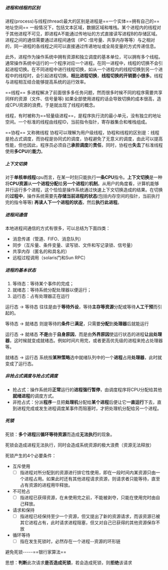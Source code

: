 ##### 进程和线程的区别

进程(process)与线程(thread)最大的区别是进程是==一个实体==拥有自己的==地址空间== 一般情况下，包括文本区域，数据区域和堆栈。某个进程内的线程对于其他进程不可见，即进程A不能通过传地址的方式直接读写进程B的存储区域。进程之间的通信需要通过进程间通信（IPC :信号量、共享内存等等）与之相对的，同一进程的各线程之间可以直接通过传递地址或全局变量的方式传递信息。

此外，进程作为操作系统中拥有资源和独立调度的基本单位，可以拥有多个线程。通常操作系统中运行的一个程序对应一个进程。在同一进程中，线程的切换不会引起进程切换。在不同进程中进行线程切换，如从一个进程内的线程切换到另一个进程中的线程时，会引起进程切换。**相比进程切换**，**线程切换的开销要小很多**。线程与进程相互结合能够提高系统的运行效率。

==线程== 多进程解决了前面很多多任务问题，然而很多时候不同的程序需要共享同样的资源（文件、信号量等) 如果全部使用进程的话会导致切换的成本很高，造成CPU资源的浪费。于是就出现了线程的概念。

线程，有时被称为==轻量级进程==，是程序执行流的最小单元，没有独立的地址空间。一个标准的线程由线程ID，当前指令指针，寄存器集合和堆栈组成。

==协程== 又称微线程 协程可以理解为用户级线程，协程和线程的区别是：线程是抢占式调度，而协程是协同式的调度，协程避免了无意义的调度，由此可以提高性能，但也因此，程序员必须自己**承担调度**的**责任**，同时，协程也**失去**了标准线程使用**多CPU**的**能力**。

##### 上下文切换

对于**单核单线程**cpu而言，在某一时刻只能执行**一条CPU**指令。**上下文切换**是一种将**CPU资源**从**一个进程分配**给**另一个进程**的**机制**。从用户的角度看，计算机能够并行运行多个进程，这个恰恰是操作系统通过快速上下文切换造成的结果。在切换的**过程中**，操作系统需要先**存储当前进程的状态**(包括内存空间的指针，当前执行完的指令等等) **再读人下一个进程的状态**，然后**执行此进程**。

##### 进程间通信

本地进程间通信的方式有很多，可以总结为下面四类：

- 消息传递（管道、FIFO、消息队列）
- 同步（互斥量、条件变量、读写锁、文件和写记录锁、信号量）
- 共享内存（匿名的和具名的）
- 远程过程调用（solaris门和Sun RPC）

##### 进程的基本状态

1. 等待态：等待某个事件的完成；
2. 就绪态：等待系统分配处理器以便运行；
3. 运行态：占有处理器正在运行

运行态 $\rightarrow$ 等待态 往往是由于**等待外设**，等待**主存等资源**分配或等待**人工干预**而引起的。

等待态 $\rightarrow$ 就绪态 则是等待的**条件**已**满足**，只需要**分配**到**处理器**后就能运行

运行态 $\rightarrow$ 就绪态 **不是**由于**自身原因**，而是由**外界原因**使运行状态的进程**让出处理器**，这时候就变成就绪态。例如时间片用完，或者更高优先级的进程来抢占处理器等。

就绪态 $\rightarrow$ 运行态 系统按**某种策略**选中就绪队列中的一个**进程**占用**处理器**，此时就变成了运行态。

##### 非抢占式调度与抢占式调度

- 抢占式：操作系统将**正常**运行的**进程强行暂停**，由调度程序将CPU分配给其他**就绪进程**的调度方式。
- 非抢占式：分派**程序**一旦把**处理机**分配给**某个进程**后便让它**一直运行**下去，直到进程完成或发生进程调度某事件而阻塞时，才把处理机分配给另一个进程。

##### 死锁

死锁：**多个进程**因**循环等待资源**而造成**无法执行**的现象。

死锁会造成进程无法执行，同时会造成系统资源的极大浪费（资源无法释放）

死锁产生的4个必要条件：

- 互斥使用
    - [ ] 指进程对所分配到的资源进行排它性使用，即在一段时间内某资源只由一个进程占用。如果此时还有其他进程请求资源，则请求者只能等待，直至占有资源的进程用毕释放。
- 不可抢占
    - [ ] 指进程已获得资源，在未使用完之前，不能被剥夺，只能在使用完时由自己释放。
- 请求和保持
    - [ ] 指进程已经保持至少一个资源，但又提出了新的资源请求，而该资源已被其它进程占有，此时请求进程阻塞，但又对自己已获得的其他资源保存不放
- 循环等待
    - [ ] 指在发生死锁时，必然存在一个进程--资源的环形链

避免死锁-----==银行家算法==

思想：**判断**此次请求**是否造成死锁**，若会造成死锁，则**拒绝**该请求





